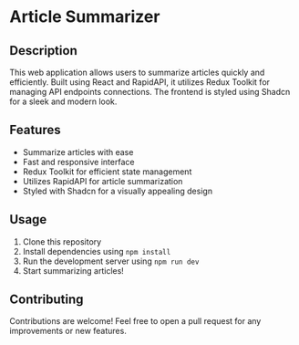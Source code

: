 # Article Summarizer

## Description
This web application allows users to summarize articles quickly and efficiently. Built using React and RapidAPI, it utilizes Redux Toolkit for managing API endpoints connections. The frontend is styled using Shadcn for a sleek and modern look.

## Features
- Summarize articles with ease
- Fast and responsive interface
- Redux Toolkit for efficient state management
- Utilizes RapidAPI for article summarization
- Styled with Shadcn for a visually appealing design

## Usage
1. Clone this repository
2. Install dependencies using `npm install`
3. Run the development server using `npm run dev`
4. Start summarizing articles!

## Contributing
Contributions are welcome! Feel free to open a pull request for any improvements or new features.
